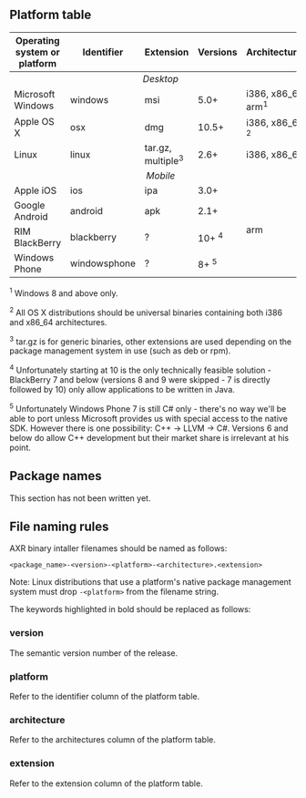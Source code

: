 ## Platform table

<table>
	<thead>
		<tr>
			<th>Operating system or platform</th>
			<th>Identifier</th>
			<th>Extension</th>
			<th>Versions</th>
			<th>Architectures</th>
		</tr>
	</thead>
	<tbody>
		<tr>
			<td colspan="5" style="text-align: center"><em>Desktop</em></td>
		</tr>
		<tr>
			<td>Microsoft Windows</td>
			<td>windows</td>
			<td>msi</td>
			<td>5.0+</td>
			<td>i386, x86_64, arm<sup>1</sup></td>
		</tr>
		<tr>
			<td>Apple OS X</td>
			<td>osx</td>
			<td>dmg</td>
			<td>10.5+</td>
			<td>i386, x86_64 <sup>2</sup></td>
		</tr>
		<tr>
			<td>Linux</td>
			<td>linux</td>
			<td>tar.gz, multiple<sup>3</sup></td>
			<td>2.6+</td>
			<td>i386, x86_64</td>
		</tr>
		<tr>
			<td colspan="5" style="text-align: center"><em>Mobile</em></td>
		</tr>
		<tr>
			<td>Apple iOS</td>
			<td>ios</td>
			<td>ipa</td>
			<td>3.0+</td>
			<td rowspan="4">arm</td>
		</tr>
		<tr>
			<td>Google Android</td>
			<td>android</td>
			<td>apk</td>
			<td>2.1+</td>
		</tr>
		<tr>
			<td>RIM BlackBerry</td>
			<td>blackberry</td>
			<td>?</td>
			<td>10+ <sup>4</sup></td>
		</tr>
		<tr>
			<td>Windows Phone</td>
			<td>windowsphone</td>
			<td>?</td>
			<td>8+ <sup>5</sup></td>
		</tr>
	</tbody>
</table>

<sup>1</sup> Windows 8 and above only.

<sup>2</sup> All OS X distributions should be universal binaries containing
both i386 and x86_64 architectures.

<sup>3</sup> tar.gz is for generic binaries, other extensions are used
depending on the package management system in use (such as deb or rpm).

<sup>4</sup> Unfortunately starting at 10 is the only technically feasible
solution - BlackBerry 7 and below (versions 8 and 9 were skipped - 7 is
directly followed by 10) only allow applications to be written in Java.

<sup>5</sup> Unfortunately Windows Phone 7 is still C# only - there's no way
we'll be able to port unless Microsoft provides us with special access to the
native SDK. However there is one possibility: C++ -> LLVM -> C#. Versions 6
and below do allow C++ development but their market share is irrelevant at
his point.

## Package names

This section has not been written yet.

## File naming rules

AXR binary intaller filenames should be named as follows:

	<package_name>-<version>-<platform>-<architecture>.<extension>

Note: Linux distributions that use a platform's native package management system
must drop `-<platform>` from the filename string.

The keywords highlighted in bold should be replaced as follows:

### version

The semantic version number of the release.

### platform

Refer to the identifier column of the platform table.

### architecture

Refer to the architectures column of the platform table.

### extension

Refer to the extension column of the platform table.
